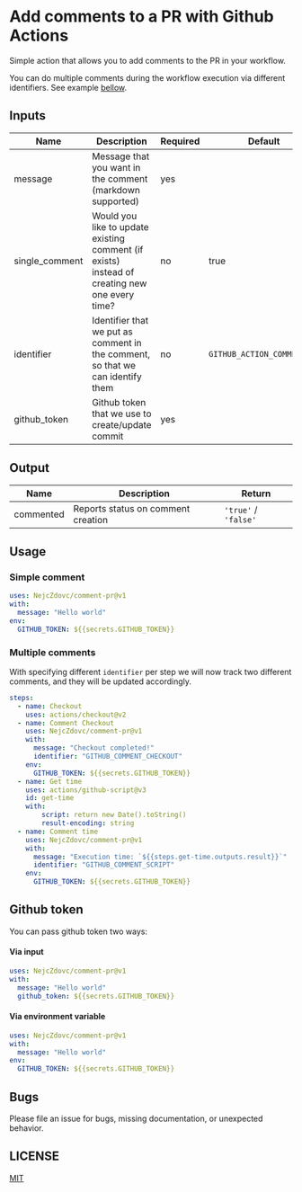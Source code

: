 # Add comments to a PR with Github Actions

Simple action that allows you to add comments to the PR in your workflow.

You can do multiple comments during the workflow execution via different identifiers. See example [bellow](example).

## Inputs

| Name | Description | Required | Default |
| ---- | ----------- | -------- | ------- |
| message | Message that you want in the comment (markdown supported) | yes | |
| single_comment | Would you like to update existing comment (if exists) instead of creating new one every time? | no | true |
| identifier | Identifier that we put as comment in the comment, so that we can identify them | no | `GITHUB_ACTION_COMMENT_PR` |
| github_token | Github token that we use to create/update commit | yes | |

## Output

| Name | Description | Return |
| ---- | ----------- | ------------ |
| commented | Reports status on comment creation | `'true'` / `'false'` |

## Usage

### Simple comment
```yaml
uses: NejcZdovc/comment-pr@v1
with:
  message: "Hello world"
env:
  GITHUB_TOKEN: ${{secrets.GITHUB_TOKEN}}
```


### Multiple comments
With specifying different `identifier` per step we will now track two different comments, and they will be updated accordingly.
```yaml
steps:
  - name: Checkout
    uses: actions/checkout@v2
  - name: Comment Checkout
    uses: NejcZdovc/comment-pr@v1
    with:
      message: "Checkout completed!"
      identifier: "GITHUB_COMMENT_CHECKOUT"
    env:
      GITHUB_TOKEN: ${{secrets.GITHUB_TOKEN}}
  - name: Get time
    uses: actions/github-script@v3
    id: get-time
    with:
        script: return new Date().toString()
        result-encoding: string
  - name: Comment time
    uses: NejcZdovc/comment-pr@v1
    with:
      message: "Execution time: `${{steps.get-time.outputs.result}}`"
      identifier: "GITHUB_COMMENT_SCRIPT"
    env:
      GITHUB_TOKEN: ${{secrets.GITHUB_TOKEN}}
```


## Github token

You can pass github token two ways:

#### Via input
```yaml
uses: NejcZdovc/comment-pr@v1
with:
  message: "Hello world"
  github_token: ${{secrets.GITHUB_TOKEN}}
```

#### Via environment variable  
```yaml
uses: NejcZdovc/comment-pr@v1
with:
  message: "Hello world"
env:
  GITHUB_TOKEN: ${{secrets.GITHUB_TOKEN}}
```

## Bugs
Please file an issue for bugs, missing documentation, or unexpected behavior.

## LICENSE

[MIT](license)

[license]: https://github.com/NejcZdovc/comment-pr/blob/master/LICENSE
[example]: https://github.com/NejcZdovc/comment-pr#multiple-comments
